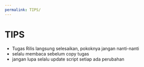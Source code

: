 ```yaml
---
permalink: TIPS/
---
```


# TIPS

* Tugas Rilis langsung selesaikan, pokoknya jangan nanti-nanti
* selalu membaca sebelum copy tugas
* jangan lupa selalu update script setiap ada perubahan
